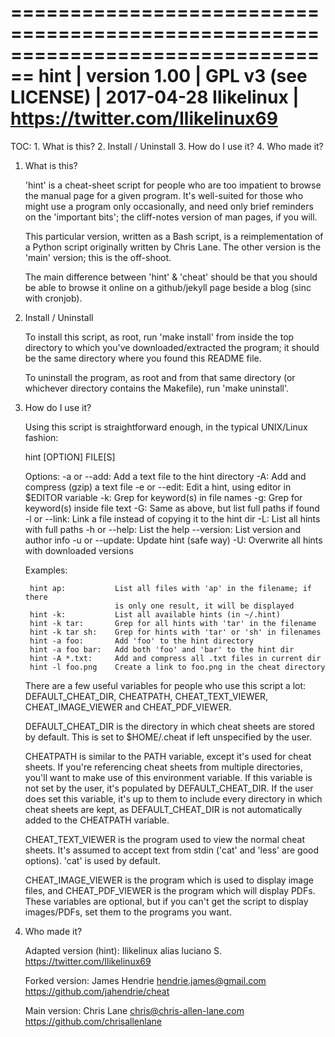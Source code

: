 ================================================================================
    hint            |   version 1.00    |   GPL v3 (see LICENSE)    | 2017-04-28
    Ilikelinux      |   https://twitter.com/Ilikelinux69
================================================================================

TOC:
    1.  What is this?
    2.  Install / Uninstall
    3.  How do I use it?
    4.  Who made it?


1.  What is this?

    'hint' is a cheat-sheet script for people who are too impatient to browse
    the manual page for a given program.  It's well-suited for those who might
    use a program only occasionally, and need only brief reminders on the
    'important bits'; the cliff-notes version of man pages, if you will.

    This particular version, written as a Bash script, is a reimplementation of
    a Python script originally written by Chris Lane.  The other version is the
    'main' version; this is the off-shoot.

    The main difference between 'hint' & 'cheat' should be that you should be able
    to browse it online on a github/jekyll page beside a blog (sinc with cronjob).


2.  Install / Uninstall

    To install this script, as root, run 'make install' from inside the top
    directory to which you've downloaded/extracted the program; it should be the
    same directory where you found this README file.

    To uninstall the program, as root and from that same directory (or whichever
    directory contains the Makefile), run 'make uninstall'.


3.  How do I use it?

    Using this script is straightforward enough, in the typical UNIX/Linux
    fashion:

    hint [OPTION] FILE[S]

    Options:
        -a or --add:        Add a text file to the hint directory
        -A:                 Add and compress (gzip) a text file
        -e or --edit:       Edit a hint, using editor in $EDITOR variable
        -k:                 Grep for keyword(s) in file names
        -g:                 Grep for keyword(s) inside file text
        -G:                 Same as above, but list full paths if found
        -l or --link:       Link a file instead of copying it to the hint dir
        -L:                 List all hints with full paths
        -h or --help:       List the help
        --version:          List version and author info
        -u or --update:     Update hint (safe way)
        -U:                 Overwrite all hints with downloaded versions


    Examples:

         hint ap:           List all files with 'ap' in the filename; if there
                            is only one result, it will be displayed
         hint -k:           List all available hints (in ~/.hint)
         hint -k tar:       Grep for all hints with 'tar' in the filename
         hint -k tar sh:    Grep for hints with 'tar' or 'sh' in filenames
         hint -a foo:       Add 'foo' to the hint directory
         hint -a foo bar:   Add both 'foo' and 'bar' to the hint dir
         hint -A *.txt:     Add and compress all .txt files in current dir
         hint -l foo.png    Create a link to foo.png in the cheat directory


    There are a few useful variables for people who use this script a lot:
    DEFAULT_CHEAT_DIR, CHEATPATH, CHEAT_TEXT_VIEWER, CHEAT_IMAGE_VIEWER and
    CHEAT_PDF_VIEWER.

    DEFAULT_CHEAT_DIR is the directory in which cheat sheets are stored by
    default.  This is set to $HOME/.cheat if left unspecified by the user.

    CHEATPATH is similar to the PATH variable, except it's used for cheat
    sheets.  If you're referencing cheat sheets from multiple directories,
    you'll want to make use of this environment variable.  If this variable is
    not set by the user, it's populated by DEFAULT_CHEAT_DIR.  If the user does
    set this variable, it's up to them to include every directory in which cheat
    sheets are kept, as DEFAULT_CHEAT_DIR is not automatically added to the
    CHEATPATH variable.

    CHEAT_TEXT_VIEWER is the program used to view the normal cheat sheets.  It's
    assumed to accept text from stdin ('cat' and 'less' are good options).
    'cat' is used by default.

    CHEAT_IMAGE_VIEWER is the program which is used to display image files, and
    CHEAT_PDF_VIEWER is the program which will display PDFs.  These variables
    are optional, but if you can't get the script to display images/PDFs, set
    them to the programs you want.


4.  Who made it?

    Adapted version (hint):  Ilikelinux alias luciano S.
                              https://twitter.com/Ilikelinux69

    Forked version:          James Hendrie
                              hendrie.james@gmail.com
                              https://github.com/jahendrie/cheat

    Main version:            Chris Lane
                              chris@chris-allen-lane.com
                              https://github.com/chrisallenlane
